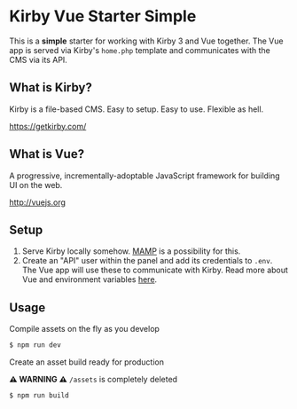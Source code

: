 # Kirby Vue Starter Simple

This is a **simple** starter for working with Kirby 3 and Vue together. The Vue app is served via Kirby's
`home.php` template and communicates with the CMS via its API.

## What is Kirby?

Kirby is a file-based CMS.
Easy to setup. Easy to use. Flexible as hell.

https://getkirby.com/

## What is Vue?

A progressive, incrementally-adoptable JavaScript framework for building UI on the web.

http://vuejs.org

## Setup

1. Serve Kirby locally somehow. [MAMP](https://www.mamp.info/en/) is a possibility for this.
2. Create an "API" user within the panel and add its credentials to `.env`. The Vue app will use these to communicate with Kirby. Read more about Vue and environment variables [here](https://cli.vuejs.org/guide/mode-and-env.html).

## Usage

Compile assets on the fly as you develop
```bash
$ npm run dev
```

Create an asset build ready for production

**⚠️ WARNING ⚠️** `/assets` is completely deleted

```bash
$ npm run build
```
